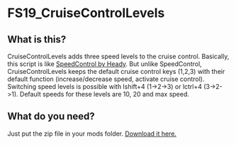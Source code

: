 # FS19_CruiseControlLevels
## What is this?
CruiseControlLevels adds three speed levels to the cruise control. Basically, this script is like [SpeedControl by Heady](https://www.farming-simulator.com/mod.php?mod_id=125190).
But unlike SpeedControl, CruiseControlLevels keeps the default cruise control keys (1,2,3) with their default function (increase/decrease speed, activate cruise control). Switching speed levels is possible with lshift+4 (1->2->3) or lctrl+4 (3->2->1).
Default speeds for these levels are 10, 20 and max speed.

## What do you need?
Just put the zip file in your mods folder. [Download it here.](https://github.com/RivalAUT/FS19_CruiseControlLevels/raw/master/FS19_CruiseControlLevels.zip)
